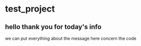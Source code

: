 # test_project
## hello thank you for today's info 
we can put everything about the message here concern the code 
